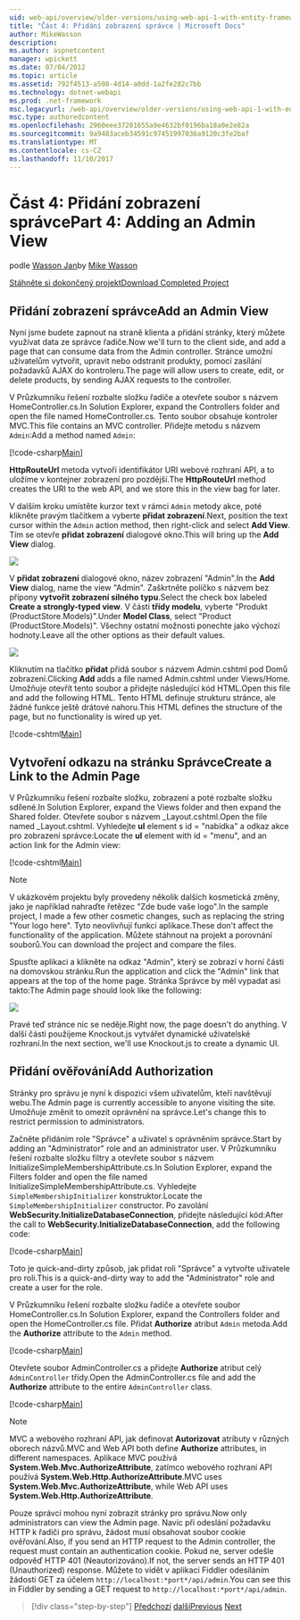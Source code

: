 ```yaml
---
uid: web-api/overview/older-versions/using-web-api-1-with-entity-framework-5/using-web-api-with-entity-framework-part-4
title: "Část 4: Přidání zobrazení správce | Microsoft Docs"
author: MikeWasson
description: 
ms.author: aspnetcontent
manager: wpickett
ms.date: 07/04/2012
ms.topic: article
ms.assetid: 792f4513-a508-4d14-a0dd-1a2fe282c7bb
ms.technology: dotnet-webapi
ms.prod: .net-framework
msc.legacyurl: /web-api/overview/older-versions/using-web-api-1-with-entity-framework-5/using-web-api-with-entity-framework-part-4
msc.type: authoredcontent
ms.openlocfilehash: 2960eee37201655a9e4632bf0196ba18a0e2e82a
ms.sourcegitcommit: 9a9483aceb34591c97451997036a9120c3fe2baf
ms.translationtype: MT
ms.contentlocale: cs-CZ
ms.lasthandoff: 11/10/2017
---
```

<a name="part-4-adding-an-admin-view"></a><span data-ttu-id="1be69-102">Část 4: Přidání zobrazení správce</span><span class="sxs-lookup"><span data-stu-id="1be69-102">Part 4: Adding an Admin View</span></span>
====================
<span data-ttu-id="1be69-103">podle [Wasson Jan](https://github.com/MikeWasson)</span><span class="sxs-lookup"><span data-stu-id="1be69-103">by [Mike Wasson](https://github.com/MikeWasson)</span></span>

[<span data-ttu-id="1be69-104">Stáhněte si dokončený projekt</span><span class="sxs-lookup"><span data-stu-id="1be69-104">Download Completed Project</span></span>](http://code.msdn.microsoft.com/ASP-NET-Web-API-with-afa30545)

## <a name="add-an-admin-view"></a><span data-ttu-id="1be69-105">Přidání zobrazení správce</span><span class="sxs-lookup"><span data-stu-id="1be69-105">Add an Admin View</span></span>

<span data-ttu-id="1be69-106">Nyní jsme budete zapnout na straně klienta a přidání stránky, který můžete využívat data ze správce řadiče.</span><span class="sxs-lookup"><span data-stu-id="1be69-106">Now we'll turn to the client side, and add a page that can consume data from the Admin controller.</span></span> <span data-ttu-id="1be69-107">Stránce umožní uživatelům vytvořit, upravit nebo odstranit produkty, pomocí zasílání požadavků AJAX do kontroleru.</span><span class="sxs-lookup"><span data-stu-id="1be69-107">The page will allow users to create, edit, or delete products, by sending AJAX requests to the controller.</span></span>

<span data-ttu-id="1be69-108">V Průzkumníku řešení rozbalte složku řadiče a otevřete soubor s názvem HomeController.cs.</span><span class="sxs-lookup"><span data-stu-id="1be69-108">In Solution Explorer, expand the Controllers folder and open the file named HomeController.cs.</span></span> <span data-ttu-id="1be69-109">Tento soubor obsahuje kontroler MVC.</span><span class="sxs-lookup"><span data-stu-id="1be69-109">This file contains an MVC controller.</span></span> <span data-ttu-id="1be69-110">Přidejte metodu s názvem `Admin`:</span><span class="sxs-lookup"><span data-stu-id="1be69-110">Add a method named `Admin`:</span></span>

[!code-csharp[Main](using-web-api-with-entity-framework-part-4/samples/sample1.cs)]

<span data-ttu-id="1be69-111">**HttpRouteUrl** metoda vytvoří identifikátor URI webové rozhraní API, a to uložíme v kontejner zobrazení pro pozdější.</span><span class="sxs-lookup"><span data-stu-id="1be69-111">The **HttpRouteUrl** method creates the URI to the web API, and we store this in the view bag for later.</span></span>

<span data-ttu-id="1be69-112">V dalším kroku umístěte kurzor text v rámci `Admin` metody akce, poté klikněte pravým tlačítkem a vyberte **přidat zobrazení**.</span><span class="sxs-lookup"><span data-stu-id="1be69-112">Next, position the text cursor within the `Admin` action method, then right-click and select **Add View**.</span></span> <span data-ttu-id="1be69-113">Tím se otevře **přidat zobrazení** dialogové okno.</span><span class="sxs-lookup"><span data-stu-id="1be69-113">This will bring up the **Add View** dialog.</span></span>

![](using-web-api-with-entity-framework-part-4/_static/image1.png)

<span data-ttu-id="1be69-114">V **přidat zobrazení** dialogové okno, název zobrazení "Admin".</span><span class="sxs-lookup"><span data-stu-id="1be69-114">In the **Add View** dialog, name the view "Admin".</span></span> <span data-ttu-id="1be69-115">Zaškrtněte políčko s názvem bez přípony **vytvořit zobrazení silného typu**.</span><span class="sxs-lookup"><span data-stu-id="1be69-115">Select the check box labeled **Create a strongly-typed view**.</span></span> <span data-ttu-id="1be69-116">V části **třídy modelu**, vyberte "Produkt (ProductStore.Models)".</span><span class="sxs-lookup"><span data-stu-id="1be69-116">Under **Model Class**, select "Product (ProductStore.Models)".</span></span> <span data-ttu-id="1be69-117">Všechny ostatní možnosti ponechte jako výchozí hodnoty.</span><span class="sxs-lookup"><span data-stu-id="1be69-117">Leave all the other options as their default values.</span></span>

![](using-web-api-with-entity-framework-part-4/_static/image2.png)

<span data-ttu-id="1be69-118">Kliknutím na tlačítko **přidat** přidá soubor s názvem Admin.cshtml pod Domů zobrazení.</span><span class="sxs-lookup"><span data-stu-id="1be69-118">Clicking **Add** adds a file named Admin.cshtml under Views/Home.</span></span> <span data-ttu-id="1be69-119">Umožňuje otevřít tento soubor a přidejte následující kód HTML.</span><span class="sxs-lookup"><span data-stu-id="1be69-119">Open this file and add the following HTML.</span></span> <span data-ttu-id="1be69-120">Tento HTML definuje strukturu stránce, ale žádné funkce ještě drátové nahoru.</span><span class="sxs-lookup"><span data-stu-id="1be69-120">This HTML defines the structure of the page, but no functionality is wired up yet.</span></span>

[!code-cshtml[Main](using-web-api-with-entity-framework-part-4/samples/sample2.cshtml)]

## <a name="create-a-link-to-the-admin-page"></a><span data-ttu-id="1be69-121">Vytvoření odkazu na stránku Správce</span><span class="sxs-lookup"><span data-stu-id="1be69-121">Create a Link to the Admin Page</span></span>

<span data-ttu-id="1be69-122">V Průzkumníku řešení rozbalte složku, zobrazení a poté rozbalte složku sdílené.</span><span class="sxs-lookup"><span data-stu-id="1be69-122">In Solution Explorer, expand the Views folder and then expand the Shared folder.</span></span> <span data-ttu-id="1be69-123">Otevřete soubor s názvem \_Layout.cshtml.</span><span class="sxs-lookup"><span data-stu-id="1be69-123">Open the file named \_Layout.cshtml.</span></span> <span data-ttu-id="1be69-124">Vyhledejte **ul** element s id = "nabídka" a odkaz akce pro zobrazení správce:</span><span class="sxs-lookup"><span data-stu-id="1be69-124">Locate the **ul** element with id = "menu", and an action link for the Admin view:</span></span>

[!code-cshtml[Main](using-web-api-with-entity-framework-part-4/samples/sample3.cshtml)]

> [!NOTE]
> <span data-ttu-id="1be69-125">V ukázkovém projektu byly provedeny několik dalších kosmetická změny, jako je například nahraďte řetězec "Zde bude vaše logo".</span><span class="sxs-lookup"><span data-stu-id="1be69-125">In the sample project, I made a few other cosmetic changes, such as replacing the string "Your logo here".</span></span> <span data-ttu-id="1be69-126">Tyto neovlivňují funkci aplikace.</span><span class="sxs-lookup"><span data-stu-id="1be69-126">These don't affect the functionality of the application.</span></span> <span data-ttu-id="1be69-127">Můžete stáhnout na projekt a porovnání souborů.</span><span class="sxs-lookup"><span data-stu-id="1be69-127">You can download the project and compare the files.</span></span>


<span data-ttu-id="1be69-128">Spusťte aplikaci a klikněte na odkaz "Admin", který se zobrazí v horní části na domovskou stránku.</span><span class="sxs-lookup"><span data-stu-id="1be69-128">Run the application and click the "Admin" link that appears at the top of the home page.</span></span> <span data-ttu-id="1be69-129">Stránka Správce by měl vypadat asi takto:</span><span class="sxs-lookup"><span data-stu-id="1be69-129">The Admin page should look like the following:</span></span>

![](using-web-api-with-entity-framework-part-4/_static/image3.png)

<span data-ttu-id="1be69-130">Pravé teď stránce nic se neděje.</span><span class="sxs-lookup"><span data-stu-id="1be69-130">Right now, the page doesn't do anything.</span></span> <span data-ttu-id="1be69-131">V další části použijeme Knockout.js vytvářet dynamické uživatelské rozhraní.</span><span class="sxs-lookup"><span data-stu-id="1be69-131">In the next section, we'll use Knockout.js to create a dynamic UI.</span></span>

## <a name="add-authorization"></a><span data-ttu-id="1be69-132">Přidání ověřování</span><span class="sxs-lookup"><span data-stu-id="1be69-132">Add Authorization</span></span>

<span data-ttu-id="1be69-133">Stránky pro správu je nyní k dispozici všem uživatelům, kteří navštěvují webu.</span><span class="sxs-lookup"><span data-stu-id="1be69-133">The Admin page is currently accessible to anyone visiting the site.</span></span> <span data-ttu-id="1be69-134">Umožňuje změnit to omezit oprávnění na správce.</span><span class="sxs-lookup"><span data-stu-id="1be69-134">Let's change this to restrict permission to administrators.</span></span>

<span data-ttu-id="1be69-135">Začněte přidáním role "Správce" a uživatel s oprávněním správce.</span><span class="sxs-lookup"><span data-stu-id="1be69-135">Start by adding an "Administrator" role and an administrator user.</span></span> <span data-ttu-id="1be69-136">V Průzkumníku řešení rozbalte složku filtry a otevřete soubor s názvem InitializeSimpleMembershipAttribute.cs.</span><span class="sxs-lookup"><span data-stu-id="1be69-136">In Solution Explorer, expand the Filters folder and open the file named InitializeSimpleMembershipAttribute.cs.</span></span> <span data-ttu-id="1be69-137">Vyhledejte `SimpleMembershipInitializer` konstruktor.</span><span class="sxs-lookup"><span data-stu-id="1be69-137">Locate the `SimpleMembershipInitializer` constructor.</span></span> <span data-ttu-id="1be69-138">Po zavolání **WebSecurity.InitializeDatabaseConnection**, přidejte následující kód:</span><span class="sxs-lookup"><span data-stu-id="1be69-138">After the call to **WebSecurity.InitializeDatabaseConnection**, add the following code:</span></span>

[!code-csharp[Main](using-web-api-with-entity-framework-part-4/samples/sample4.cs)]

<span data-ttu-id="1be69-139">Toto je quick-and-dirty způsob, jak přidat roli "Správce" a vytvořte uživatele pro roli.</span><span class="sxs-lookup"><span data-stu-id="1be69-139">This is a quick-and-dirty way to add the "Administrator" role and create a user for the role.</span></span>

<span data-ttu-id="1be69-140">V Průzkumníku řešení rozbalte složku řadiče a otevřete soubor HomeController.cs.</span><span class="sxs-lookup"><span data-stu-id="1be69-140">In Solution Explorer, expand the Controllers folder and open the HomeController.cs file.</span></span> <span data-ttu-id="1be69-141">Přidat **Authorize** atribut `Admin` metoda.</span><span class="sxs-lookup"><span data-stu-id="1be69-141">Add the **Authorize** attribute to the `Admin` method.</span></span>

[!code-csharp[Main](using-web-api-with-entity-framework-part-4/samples/sample5.cs)]

<span data-ttu-id="1be69-142">Otevřete soubor AdminController.cs a přidejte **Authorize** atribut celý `AdminController` třídy.</span><span class="sxs-lookup"><span data-stu-id="1be69-142">Open the AdminController.cs file and add the **Authorize** attribute to the entire `AdminController` class.</span></span>

[!code-csharp[Main](using-web-api-with-entity-framework-part-4/samples/sample6.cs)]

> [!NOTE]
> <span data-ttu-id="1be69-143">MVC a webového rozhraní API, jak definovat **Autorizovat** atributy v různých oborech názvů.</span><span class="sxs-lookup"><span data-stu-id="1be69-143">MVC and Web API both define **Authorize** attributes, in different namespaces.</span></span> <span data-ttu-id="1be69-144">Aplikace MVC používá **System.Web.Mvc.AuthorizeAttribute**, zatímco webového rozhraní API používá **System.Web.Http.AuthorizeAttribute**.</span><span class="sxs-lookup"><span data-stu-id="1be69-144">MVC uses **System.Web.Mvc.AuthorizeAttribute**, while Web API uses **System.Web.Http.AuthorizeAttribute**.</span></span>


<span data-ttu-id="1be69-145">Pouze správci mohou nyní zobrazit stránky pro správu.</span><span class="sxs-lookup"><span data-stu-id="1be69-145">Now only administrators can view the Admin page.</span></span> <span data-ttu-id="1be69-146">Navíc při odeslání požadavku HTTP k řadiči pro správu, žádost musí obsahovat soubor cookie ověřování.</span><span class="sxs-lookup"><span data-stu-id="1be69-146">Also, if you send an HTTP request to the Admin controller, the request must contain an authentication cookie.</span></span> <span data-ttu-id="1be69-147">Pokud ne, server odešle odpověď HTTP 401 (Neautorizováno).</span><span class="sxs-lookup"><span data-stu-id="1be69-147">If not, the server sends an HTTP 401 (Unauthorized) response.</span></span> <span data-ttu-id="1be69-148">Můžete to vidět v aplikaci Fiddler odesíláním žádosti GET za účelem `http://localhost:*port*/api/admin`.</span><span class="sxs-lookup"><span data-stu-id="1be69-148">You can see this in Fiddler by sending a GET request to `http://localhost:*port*/api/admin`.</span></span>

>[!div class="step-by-step"]
<span data-ttu-id="1be69-149">[Předchozí](using-web-api-with-entity-framework-part-3.md)
[další](using-web-api-with-entity-framework-part-5.md)</span><span class="sxs-lookup"><span data-stu-id="1be69-149">[Previous](using-web-api-with-entity-framework-part-3.md)
[Next](using-web-api-with-entity-framework-part-5.md)</span></span>
